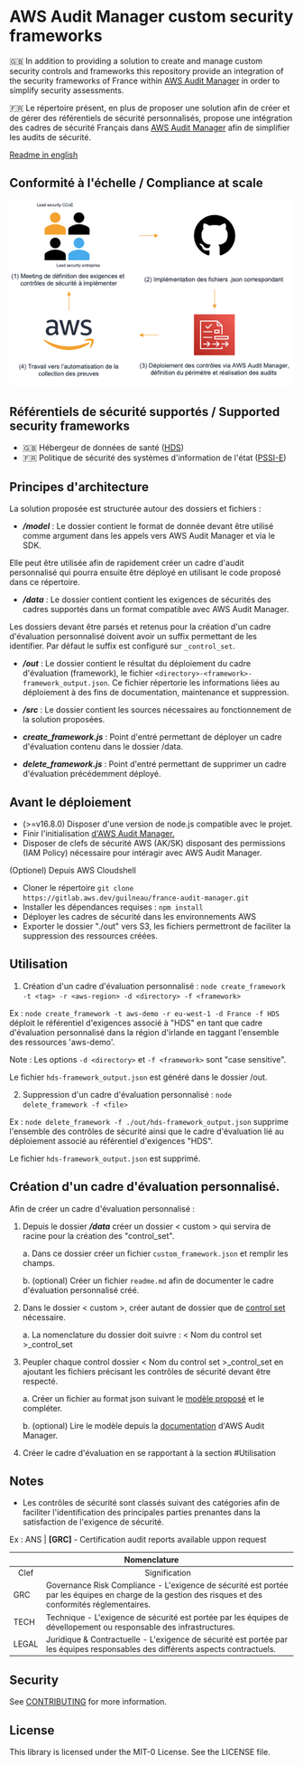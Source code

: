 # AWS Audit Manager custom security frameworks
:gb: In addition to providing a solution to create and manage custom security controls and frameworks this repository provide an integration of the security frameworks of France within <a href="https://aws.amazon.com/audit-manager/">AWS Audit Manager</a> in order to simplify security assessments. 

:fr: Le répertoire présent, en plus de proposer une solution afin de créer et de gérer des référentiels de sécurité personnalisés, propose une intégration des cadres de sécurité Français dans <a href="https://aws.amazon.com/audit-manager/">AWS Audit Manager</a> afin de simplifier les audits de sécurité.

[Readme in english](./readme-en.md)

## Conformité à l'échelle / Compliance at scale

![Compliance at scale](./img/readme/readme-fr.png)

## Référentiels de sécurité supportés / Supported security frameworks
- :gb: Hébergeur de données de santé ([HDS](./data/France/HDS/readme.md))
- :fr: Politique de sécurité des systèmes d'information de l'état ([PSSI-E](./data/France/PSSIE/readme.md))

## Principes d'architecture

La solution proposée est structurée autour des dossiers et fichiers :
- ***/model*** : Le dossier contient le format de donnée devant être utilisé comme argument dans les appels vers AWS Audit Manager et via le SDK. 

Elle peut être utilisée afin de rapidement créer un cadre d'audit personnalisé qui pourra ensuite être déployé en utilisant le code proposé dans ce répertoire.

- ***/data*** : Le dossier contient contient les exigences de sécurités des cadres supportés dans un format compatible avec AWS Audit Manager.

Les dossiers devant être parsés et retenus pour la création d'un cadre d'évaluation personnalisé doivent avoir un suffix permettant de les identifier. Par défaut le suffix est configuré sur ```_control_set```.

- ***/out*** : Le dossier contient le résultat du déploiement du cadre d'évaluation (framework), le fichier ```<directory>-<framework>-framework_output.json```. Ce fichier répertorie les informations liées au déploiement à des fins de documentation, maintenance et suppression.

- ***/src*** : Le dossier contient les sources nécessaires au fonctionnement de la solution proposées.

- ***create_framework.js*** : Point d'entré permettant de déployer un cadre d'évaluation contenu dans le dossier /data.

- ***delete_framework.js*** : Point d'entré permettant de supprimer un cadre d'évaluation précédemment déployé.

## Avant le déploiement

- (>=v16.8.0) Disposer d'une version de node.js compatible avec le projet.
- Finir l'initialisation <a href="https://docs.aws.amazon.com/audit-manager/latest/userguide/setting-up.html"> d'AWS Audit Manager.</a>
- Disposer de clefs de sécurité AWS (AK/SK) disposant des permissions (IAM Policy) nécessaire pour intéragir avec AWS Audit Manager.

(Optionel) Depuis AWS Cloudshell
- Cloner le répertoire ```git clone https://gitlab.aws.dev/guilneau/france-audit-manager.git```
- Installer les dépendances requises : ```npm install```
- Déployer les cadres de sécurité dans les environnements AWS
- Exporter le dossier "./out" vers S3, les fichiers permettront de faciliter la suppression des ressources créées.

## Utilisation

1. Création d'un cadre d'évaluation personnalisé : 
```node create_framework -t <tag> -r <aws-region> -d <directory> -f <framework>```

Ex : ```node create_framework -t aws-demo -r eu-west-1 -d France -f HDS``` déploit le référentiel d'exigences associé à "HDS" en tant que cadre d'évaluation personnalisé dans la région d'irlande en taggant l'ensemble des ressources 'aws-demo'.

Note : Les options ```-d <directory>``` et ```-f <framework>``` sont "case sensitive".

Le fichier ```hds-framework_output.json``` est généré dans le dossier /out.

2. Suppression d'un cadre d'évaluation personnalisé : ```node delete_framework -f <file>```

Ex : ```node delete_framework -f ./out/hds-framework_output.json``` supprime l'ensemble des contrôles de sécurité ainsi que le cadre d'évaluation lié au déploiement associé au référentiel d'exigences "HDS". 

Le fichier ```hds-framework_output.json``` est supprimé.

## Création d'un cadre d'évaluation personnalisé.

Afin de créer un cadre d'évaluation personnalisé :

1. Depuis le dossier ***/data*** créer un dossier < custom > qui servira de racine pour la création des "control_set".

    a. Dans ce dossier créer un fichier ```custom_framework.json``` et remplir les champs.

    b. (optional) Créer un fichier ```readme.md``` afin de documenter le cadre d'évaluation personnalisé créé.

2. Dans le dossier < custom >, créer autant de dossier que de <a href="https://docs.aws.amazon.com/audit-manager/latest/APIReference/API_ControlSet.html">control set</a> nécessaire.

    a. La nomenclature du dossier doit suivre : < Nom du control set >_control_set

3. Peupler chaque control dossier < Nom du control set >_control_set en ajoutant les fichiers précisant les contrôles de sécurité devant être respecté.

    a. Créer un fichier au format json suivant le [modèle proposé](./model/sec_control-model.json) et le compléter.

    b. (optional) Lire le modèle depuis la <a href="https://docs.aws.amazon.com/audit-manager/latest/APIReference/API_Control.html">documentation</a> d'AWS Audit Manager.

4. Créer le cadre d'évaluation en se rapportant à la section #Utilisation

## Notes
- Les contrôles de sécurité sont classés suivant des catégories afin de faciliter l'identification des principales parties prenantes dans la satisfaction de l'exigence de sécurité.

Ex : ANS | **[GRC]** - Certification audit reports available uppon request

<table style="width:100%;">
    <thead>
        <tr>
            <th colspan="2" style="text-align:center">Nomenclature</th>
        </tr>
    </thead>
    <tbody >
        <tr>
            <td style="text-align:center">Clef</td>
            <td style="text-align:center">Signification</td>
        </tr>
        <tr>
            <td>GRC</td>
            <td>Governance Risk Compliance - L'exigence de sécurité est portée par les équipes en charge de la gestion des risques et des conformités réglementaires.</td>
        </tr>
        <tr>
            <td>TECH</td>
            <td>Technique - L'exigence de sécurité est portée par les équipes de dévellopement ou responsable des infrastructures.</td>
        </tr>
        <tr>
            <td>LEGAL</td>
            <td>Juridique & Contractuelle - L'exigence de sécurité est portée par les équipes responsables des différents aspects contractuels.</td>
        </tr>
    </tbody>
</table>

## Security

See [CONTRIBUTING](CONTRIBUTING.md) for more information.

## License

This library is licensed under the MIT-0 License. See the LICENSE file.
